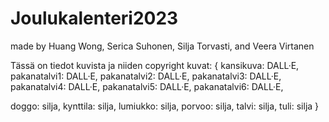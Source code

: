 # Joulukalenteri2023

made by Huang Wong, Serica Suhonen, Silja Torvasti, and Veera Virtanen





Tässä on tiedot kuvista ja niiden copyright 
kuvat: {
  kansikuva: DALL·E,
  pakanatalvi1: DALL·E,
  pakanatalvi2: DALL·E,
  pakanatalvi3: DALL·E,
  pakanatalvi4: DALL·E,
  pakanatalvi5: DALL·E,
  pakanatalvi6: DALL·E,

  doggo: silja,
  kynttila: silja,
  lumiukko: silja,
  porvoo: silja,
  talvi: silja,
  tuli: silja
}